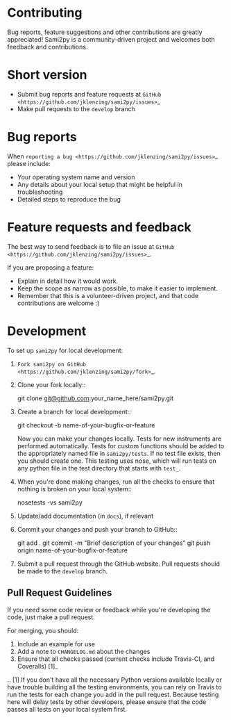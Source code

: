 Contributing
============

Bug reports, feature suggestions and other contributions are greatly
appreciated!  Sami2py is a community-driven project and welcomes both feedback and
contributions.

Short version
=============

* Submit bug reports and feature requests at `GitHub <https://github.com/jklenzing/sami2py/issues>`_
* Make pull requests to the ``develop`` branch

Bug reports
===========

When `reporting a bug <https://github.com/jklenzing/sami2py/issues>`_ please
include:

* Your operating system name and version
* Any details about your local setup that might be helpful in troubleshooting
* Detailed steps to reproduce the bug

Feature requests and feedback
=============================

The best way to send feedback is to file an issue at
`GitHub <https://github.com/jklenzing/sami2py/issues>`_.

If you are proposing a feature:

* Explain in detail how it would work.
* Keep the scope as narrow as possible, to make it easier to implement.
* Remember that this is a volunteer-driven project, and that code contributions
  are welcome :)

Development
===========

To set up `sami2py` for local development:

1. `Fork sami2py on GitHub <https://github.com/jklenzing/sami2py/fork>`_.
2. Clone your fork locally::

    git clone git@github.com:your_name_here/sami2py.git

3. Create a branch for local development::

    git checkout -b name-of-your-bugfix-or-feature

   Now you can make your changes locally. Tests for new instruments are
   performed automatically.  Tests for custom functions should be added to the
   appropriately named file in ``sami2py/tests``.   If no test file exists, then 
   you should create one.  This testing uses nose, which will run tests on any 
   python file in the test directory that starts with ``test_``.
    
4. When you're done making changes, run all the checks to ensure that nothing
   is broken on your local system::
   
    nosetests -vs sami2py

5. Update/add documentation (in ``docs``), if relevant

5. Commit your changes and push your branch to GitHub::

    git add .
    git commit -m "Brief description of your changes"
    git push origin name-of-your-bugfix-or-feature

6. Submit a pull request through the GitHub website. Pull requests should be
   made to the ``develop`` branch.

Pull Request Guidelines
-----------------------

If you need some code review or feedback while you're developing the code, just
make a pull request.

For merging, you should:

1. Include an example for use
2. Add a note to ``CHANGELOG.md`` about the changes
3. Ensure that all checks passed (current checks include Travis-CI,
   and Coveralls) [1]_

.. [1] If you don't have all the necessary Python versions available locally or
       have trouble building all the testing environments, you can rely on
       Travis to run the tests for each change you add in the pull request.
       Because testing here will delay tests by other developers, please ensure
       that the code passes all tests on your local system first.
